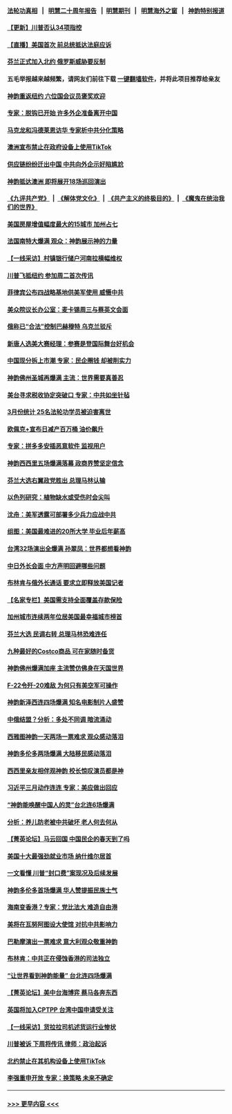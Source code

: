 #### [法轮功真相](https://github.com/gfw-breaker/truth/blob/master/README.md?t=0) &nbsp;&nbsp;|&nbsp;&nbsp; [明慧二十周年报告](https://github.com/gfw-breaker/mh-reports/blob/master/README.md?t=0) &nbsp;&nbsp;|&nbsp;&nbsp;[明慧期刊](https://github.com/gfw-breaker/mh-qikan) &nbsp;&nbsp;|&nbsp;&nbsp; [明慧海外之窗](https://github.com/gfw-breaker/mh-news/blob/master/README.md?t=0) &nbsp;&nbsp;|&nbsp;&nbsp; [神韵特别报道](https://github.com/gfw-breaker/mh-news/blob/master/shenyun.md?t=0)
#### [【更新】川普否认34项指控](../pages/nf4514/n13964764.md?t=04050643) 
#### [【直播】美国首次 前总统抵达法庭应诉](../pages/nf4514/n13964592.md?t=04050643) 
#### [芬兰正式加入北约 俄罗斯威胁要反制](../pages/nf4514/n13965111.md?t=04050643) 
#### 五毛举报越来越频繁，请网友们前往下载 [一键翻墙软件](https://github.com/gfw-breaker/ssr-accounts)，并将此项目推荐给亲友
#### [神韵重返纽约 六位国会议员褒奖欢迎](../pages/nf4514/n13964581.md?t=04050643) 
#### [专家：脱钩已开始 许多外企准备离开中国](../pages/nf4514/n13964954.md?t=04050643) 
#### [马克龙和冯德莱恩访华 专家析中共分化策略](../pages/nf4514/n13965002.md?t=04050643) 
#### [澳洲宣布禁止在政府设备上使用TikTok](../pages/nf4514/n13964721.md?t=04050643) 
#### [供应链纷纷迁出中国 中共向外企示好陷尴尬](../pages/nf4514/n13964766.md?t=04050643) 
#### [神韵抵达澳洲 即将展开18场巡回演出](../pages/nf4514/n13963216.md?t=04050643) 
#### [《九评共产党》](https://github.com/begood0513/9ping.md/blob/master/README.md) &nbsp;|&nbsp; [《解体党文化》](../../../../jtdwh.md/blob/master/README.md)  &nbsp;|&nbsp; [《共产主义的终极目的》](../../../../gczydzjmd.md/blob/master/README.md) &nbsp;|&nbsp; [《魔鬼在统治我们的世界》](../../../../mgztzwmdsj.md/blob/master/README.md) 
#### [美国房屋增值幅度最大的15城市 加州占七](../pages/nf4514/n13964649.md?t=04050643) 
#### [法国南特大爆满 观众：神韵展示神的力量](../pages/nf4514/n13964825.md?t=04050643) 
#### [【一线采访】村镇银行储户河南拉横幅维权](../pages/nf4514/n13964555.md?t=04050643) 
#### [川普飞抵纽约 参加周二首次传讯](../pages/nf4514/n13964587.md?t=04050643) 
#### [菲律宾公布四战略基地供美军使用 威慑中共](../pages/nf4514/n13964537.md?t=04050643) 
#### [美众院议长办公室：麦卡锡周三与蔡英文会面](../pages/nf4514/n13964550.md?t=04050643) 
#### [俄称已“合法”控制巴赫穆特 乌克兰驳斥](../pages/nf4514/n13964411.md?t=04050643) 
#### [新唐人选美大赛经理：参赛是登国际舞台好机会](../pages/nf4514/n13964324.md?t=04050643) 
#### [中国现分拆上市潮 专家：民企圈钱 却被削实力](../pages/nf4514/n13964320.md?t=04050643) 
#### [神韵佛州圣城再爆满 主流：世界需要真善忍](../pages/nf4514/n13964277.md?t=04050643) 
#### [美台寻求税收协定突破口 专家：中共如坐针毡](../pages/nf4514/n13964095.md?t=04050643) 
#### [3月份统计 25名法轮功学员被迫害离世](../pages/nf4514/n13963851.md?t=04050643) 
#### [欧佩克+宣布日减产百万桶 油价飙升](../pages/nf4514/n13964313.md?t=04050643) 
#### [专家：拼多多安插恶意软件 监视用户](../pages/nf4514/n13964272.md?t=04050643) 
#### [神韵西西里五场爆满落幕 政商界赞坚定信念](../pages/nf4514/n13964311.md?t=04050643) 
#### [芬兰大选右翼政党胜出 总理马林认输](../pages/nf4514/n13964030.md?t=04050643) 
#### [以色列研究：植物缺水或受伤时会尖叫](../pages/nf4514/n13964252.md?t=04050643) 
#### [沈舟：美军透露可部署多少兵力应战中共](../pages/nf4514/n13964067.md?t=04050643) 
#### [组图：美国最难进的20所大学 毕业后年薪高](../pages/nf4514/n13959851.md?t=04050643) 
#### [台湾32场演出全爆满 孙翠凤：世界都想看神韵](../pages/nf4514/n13963999.md?t=04050643) 
#### [中日外长会面 中方声明回避哪些问题](../pages/nf4514/n13963926.md?t=04050643) 
#### [布林肯与俄外长通话 要求立即释放美国记者](../pages/nf4514/n13963946.md?t=04050643) 
#### [【名家专栏】美国需支持全面覆盖存款保险](../pages/nf4514/n13963860.md?t=04050643) 
#### [加州城市连续两年位居美国最幸福城市榜首](../pages/nf4514/n13963178.md?t=04050643) 
#### [芬兰大选 民调右转 总理马林恐难连任](../pages/nf4514/n13963770.md?t=04050643) 
#### [九种最好的Costco商品 可在家随时备货](../pages/nf4514/n13962245.md?t=04050643) 
#### [神韵佛州爆满加座 主流赞仿佛身在天国世界](../pages/nf4514/n13963867.md?t=04050643) 
#### [F-22令歼-20难敌 为何只有美空军可操作](../pages/nf4514/n13961165.md?t=04050643) 
#### [神韵新泽西连四场爆满 知名电影制片人盛赞](../pages/nf4514/n13963759.md?t=04050643) 
#### [中俄结盟？分析：多处不同调 暗流涌动](../pages/nf4514/n13962899.md?t=04050643) 
#### [西雅图神韵一天两场一票难求 观众感动落泪](../pages/nf4514/n13963839.md?t=04050643) 
#### [神韵多伦多两场爆满 大陆移民感动落泪](../pages/nf4514/n13963613.md?t=04050643) 
#### [西西里亲友相伴观神韵 校长惊叹演员都是神](../pages/nf4514/n13963480.md?t=04050643) 
#### [习近平三月动作连连 专家：美应做出回应](../pages/nf4514/n13963399.md?t=04050643) 
#### [“神韵能唤醒中国人的灵”台北连6场爆满](../pages/nf4514/n13963409.md?t=04050643) 
#### [分析：养儿防老被中共破坏 老人何去何从](../pages/nf4514/n13962933.md?t=04050643) 
#### [【菁英论坛】马云回国 中国民企的春天到了吗](../pages/nf4514/n13963374.md?t=04050643) 
#### [美国十大最强劲就业市场 纳什维尔居首](../pages/nf4514/n13963364.md?t=04050643) 
#### [一文看懂 川普“封口费”案现况及后续发展](../pages/nf4514/n13962939.md?t=04050643) 
#### [神韵多伦多首场爆满 华人赞提振民族士气](../pages/nf4514/n13963083.md?t=04050643) 
#### [海南变香港？专家：党比法大 难造自由港](../pages/nf4514/n13962292.md?t=04050643) 
#### [美将在瓦努阿图设大使馆 对抗中共影响力](../pages/nf4514/n13962934.md?t=04050643) 
#### [巴勒摩演出一票难求 意大利观众敬重神韵](../pages/nf4514/n13963103.md?t=04050643) 
#### [布林肯：中共正在侵蚀香港的司法独立](../pages/nf4514/n13962839.md?t=04050643) 
#### [“让世界看到神韵能量” 台北连四场爆满](../pages/nf4514/n13962796.md?t=04050643) 
#### [【菁英论坛】美中台海博弈 蔡马各奔东西](../pages/nf4514/n13962795.md?t=04050643) 
#### [英国将加入CPTPP 台湾中国申请受关注](../pages/nf4514/n13962671.md?t=04050643) 
#### [【一线采访】货拉拉司机述货运行业惨状](../pages/nf4514/n13962740.md?t=04050643) 
#### [川普被诉 下周将传讯 律师：政治起诉](../pages/nf4514/n13962723.md?t=04050643) 
#### [北约禁止在其机构设备上使用TikTok](../pages/nf4514/n13962715.md?t=04050643) 
#### [李强重申开放 专家：换策略 未来不确定](../pages/nf4514/n13961868.md?t=04050643) 

----
#### [ >>> 更早内容 <<< ](../indexes/nf4514-earlier.md)
